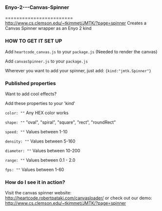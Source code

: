 ### Enyo-2---Canvas-Spinner
========================
http://www.cs.clemson.edu/~tkimmet/JMTK/?page=spinner
Creates a Canvas Spinner wrapper as an Enyo 2 kind


### HOW TO GET IT SET UP ###
Add `heartcode_canvas.js` to your `package.js` (Needed to render the canvas)

Add `canvasSpinner.js` to your `package.js`


Wherever you want to add your spinner, just add:
`{kind:"jmtk.Spinner"}`


### Published properties ###
Want to add cool effects?

Add these properties to your 'kind'

`color: ""` Any HEX color works

`shape: ""` "oval", "spiral", "square", "rect", "roundRect"

`speed: ""` Values between 1-10

`density: ""` Values between 5-160

`diameter: ""` Values between 10-200

`range: ""` Values between 0.1 - 2.0

`fps: ""` Values between 1-60



### How do I see it in action? ###
Visit the canvas spinner website: http://heartcode.robertpataki.com/canvasloader/
or check out our demo: http://www.cs.clemson.edu/~tkimmet/JMTK/?page=spinner